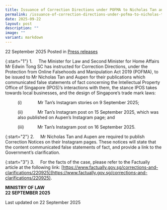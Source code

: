 ```yaml
---
title: Issuance of Correction Directions under POFMA to Nicholas Tan and Aupen
permalink: /issuance-of-correction-directions-under-pofma-to-nicholas-tan-and-aupen/
date: 2025-09-22
layout: post
description: ""
image: ""
variant: markdown
---
```

22 September 2025 Posted in [Press releases](/news/press-releases)

{:start="1"}
1.&nbsp;&nbsp;&nbsp;&nbsp; The Minister for Law and Second Minister for Home Affairs Mr Edwin Tong SC has instructed for Correction Directions, under the Protection from Online Falsehoods and Manipulation Act 2019 (POFMA), to be issued to Mr Nicholas Tan and Aupen for their publications which communicated false statements of fact concerning the Intellectual Property Office of Singapore (IPOS)’s interactions with them, the stance IPOS takes towards local businesses, and the design of Singapore’s trade mark laws:

<p style="margin-left: 40px">(i)&nbsp;&nbsp;&nbsp;&nbsp;&nbsp;&nbsp;&nbsp;&nbsp;&nbsp;&nbsp;&nbsp;&nbsp; Mr Tan’s Instagram stories on 9 September 2025;</p>

<p style="margin-left: 40px">(ii)&nbsp;&nbsp;&nbsp;&nbsp;&nbsp;&nbsp;&nbsp;&nbsp;&nbsp;&nbsp;&nbsp; Mr Tan’s Instagram post on 15 September 2025, which was also published on Aupen’s Instagram page; and</p>

<p style="margin-left: 40px">(iii)&nbsp;&nbsp;&nbsp;&nbsp;&nbsp;&nbsp;&nbsp;&nbsp;&nbsp;&nbsp; Mr Tan’s Instagram post on 16 September 2025.</p>

{:start="2"}
2.&nbsp;&nbsp;&nbsp;&nbsp; Mr Nicholas Tan and Aupen are required to publish Correction Notices on their Instagram pages. These notices will state that the content communicated false statements of fact, and provide a link to the Government’s clarification.

{:start="3"}
3.&nbsp;&nbsp;&nbsp;&nbsp; For the facts of the case, please refer to the Factually article at the following link: [https://www.factually.gov.sg/corrections-and-clarifications/220925](https://www.factually.gov.sg/corrections-and-clarifications/220925).



<b>MINISTRY OF LAW</b><br>
<b>22 SEPTEMBER 2025</b>

<p class="right-side-updated">Last updated on 22 September 2025</p>